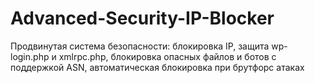# Advanced-Security-IP-Blocker
Продвинутая система безопасности: блокировка IP, защита wp-login.php и xmlrpc.php, блокировка опасных файлов и ботов с поддержкой ASN, автоматическая блокировка при брутфорс атаках
